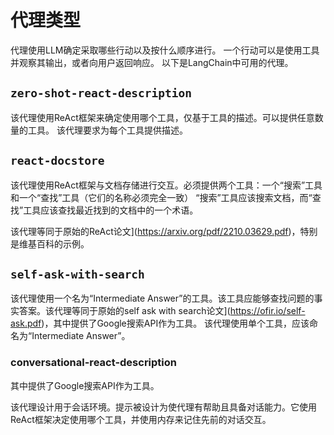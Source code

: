 # 代理类型

代理使用LLM确定采取哪些行动以及按什么顺序进行。
一个行动可以是使用工具并观察其输出，或者向用户返回响应。
以下是LangChain中可用的代理。

## `zero-shot-react-description`

该代理使用ReAct框架来确定使用哪个工具，仅基于工具的描述。可以提供任意数量的工具。
该代理要求为每个工具提供描述。


## `react-docstore`


该代理使用ReAct框架与文档存储进行交互。必须提供两个工具：一个“搜索”工具和一个“查找”工具（它们的名称必须完全一致）
“搜索”工具应该搜索文档，而“查找”工具应该查找最近找到的文档中的一个术语。

该代理等同于原始的ReAct论文](https://arxiv.org/pdf/2210.03629.pdf)，特别是维基百科的示例。

## `self-ask-with-search`



该代理使用一个名为“Intermediate Answer”的工具。该工具应能够查找问题的事实答案。该代理等同于原始的self ask with search论文](https://ofir.io/self-ask.pdf)，其中提供了Google搜索API作为工具。
该代理使用单个工具，应该命名为“Intermediate Answer”。

### conversational-react-description

其中提供了Google搜索API作为工具。

该代理设计用于会话环境。提示被设计为使代理有帮助且具备对话能力。它使用ReAct框架决定使用哪个工具，并使用内存来记住先前的对话交互。
